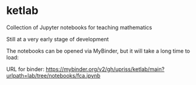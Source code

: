 # ketlab

Collection of Jupyter notebooks for teaching mathematics

Still at a very early stage of development

The notebooks can be opened via MyBinder, but it will take a long time to load:

URL for binder: 
https://mybinder.org/v2/gh/upriss/ketlab/main?urlpath=lab/tree/notebooks/fca.ipynb


